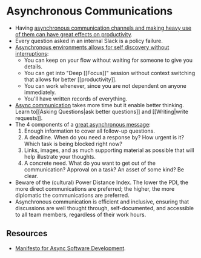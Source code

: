 # Asynchronous Communications

- Having [asynchronous communication channels and making heavy use of them can have great effects on productivity](https://www.martinklepsch.org/posts/asynchronous-communication.html).
- Every question asked in an internal Slack is a policy failure.
- [Asynchronous environments allows for self discovery without interruptions](https://snir.dev/blog/remote-async-communication/):
  - You can keep on your flow without waiting for someone to give you details.
  - You can get into "Deep [[Focus]]" session without context switching that allows for better [[productivity]].
  - You can work whenever, since you are not dependent on anyone immediately.
  - You'll have written records of everything.
- [Async communication](https://protocol.almanac.io/docs/async-work-ezPny9x7Q50QISL4UIUhB3PoURV0lgxP) takes more time but it enable better thinking. Learn to[[Asking Questions|ask better questions]] and [[Writing|write requests]].
- The 4 components of a [great asynchronous message](https://protocol-labs.gitbook.io/launchpad-curriculum/launchpad-learning-resources/protocol-labs-network/os-stewardship#sync-comms):
  1. Enough information to cover all follow-up questions.
  2. A deadline. When do you need a response by? How urgent is it? Which task is being blocked right now?
  3. Links, images, and as much supporting material as possible that will help illustrate your thoughts.
  4. A concrete need. What do you want to get out of the communication? Approval on a task? An asset of some kind? Be clear.
- Beware of the (cultural) Power Distance Index. The lower the PDI, the more direct communications are preferred; the higher, the more diplomatic the communications are preferred.
- Asynchronous communication is efficient and inclusive, ensuring that discussions are well thought through, self-documented, and accessible to all team members, regardless of their work hours.

## Resources

- [Manifesto for Async Software Development](http://asyncmanifesto.org/).

